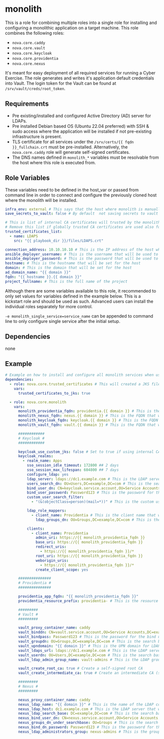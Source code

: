 # monolith

This is a role for combining multiple roles into a single role for installing and configuring a monolithic application on a target machine.
This role combines the following roles:

- `nova.core.caddy`
- `nova.core.vault`
- `nova.core.keycloak`
- `nova.core.providentia`
- `nova.core.nexus`

It's meant for easy deployment of all required services for running a Cyber Exercise. The role generates and writes it's application default credentials into Vault. The login token for the Vault can be found at `/srv/vault/creds/root_token`.

## Requirements

- Pre existing/installed and configured Active Directory (AD) server for LDAPs.
- Pre installed Debian based OS (Ubuntu 22.04 preferred) with SSH & sudo access where the application will be installed if not pre-existing infrastructure is present.
- TLS certificate for all services under the `/srv/certs/{{ fqdn }}_fullchain.crt` must be pre-installed. Alternatively, the `nova.core.caddy` role will generate self-signed certificates.
- The DNS names defined in `monolith_*` variables must be resolvable from the host where this role is executed from.

## Role Variables

These variables need to be defined in the host_var or passed from command line in order to connect and configure the previously cloned host where the monolith will be installed.

```yaml
infra_env: external # This says that the host where monolith is manually set up and not cloned by nova.core.machine_operations rol
save_secrets_to_vault: false # By default  not saving secrets to vault because we're setting it up in this run

# This is list of internal CA certificates will trusted by the monolith services for an example for LDAPS.
# Remove this list if globally trusted CA certificates are used also for LDAPs.
trusted_certificates_list:
  - name: LDAPS
    src: "{{ playbook_dir }}/files/LDAPS.crt"

connection_address: 10.10.10.10 # This is the IP address of the host where monolith will be installed
ansible_deployer_username: # This is the username that will be used to connect to the host
ansible_deployer_password: # This is the password that will be used to connect to the host
hostname: # This is the hostname that will be set for the host
domain: # This is the domain that will be set for the host
ad_domain_name: "{{ domain }}"
fqdn: "{{ hostname }}.{{ domain }}"
project_fullname: # This is the full name of the project
```

Although there are some variables available to this role, it recommended to only set values for variables defined in the example below. This is a kickstart role and should be used as such. Advanced users can install the individual roles separately for more control.

`-e monolith_single_service=service_name` can be appended to command line to only configure single service after the initial setup.

## Dependencies

none

## Example

```yaml
# Example on how to install and configure all monolith services when using LetsEncrypt (or other globally trusted CA) certificates
dependencies:
  - role: nova.core.trusted_certificates # This will created a JKS file from the trusted certificates.
    vars:
      trusted_certificates_to_jks: true

  - role: nova.core.monolith
    vars:
      monolith_providentia_fqdn: providentia.{{ domain }} # This is the FQDN that will be used for Providentia
      monolith_nexus_fqdn: nexus.{{ domain }} # This is the FQDN that will be used for Nexus
      monolith_keycloak_fqdn: keycloak.{{ domain }} # This is the FQDN that will be used for Keycloak
      monolith_vault_fqdn: vault.{{ domain }} # This is the FQDN that will be used for Vault

      ############
      # Keycloak #
      ############

      keycloak_use_custom_jks: false # Set to true if using internal CA that is not trusted by Keycloak by default
      keycloak_realms:
        - realm_name: Apps
          sso_session_idle_timeout: 172800 ## 2 days
          sso_session_max_lifespan: 604800 ## 7 days
          configure_ldap: yes
          ldap_server: ldaps://dc1.example.com # This is the LDAP server that will be used for Keycloak
          users_search_dn: OU=Users,DC=example,DC=com # This is the search base for users in LDAP
          bind_user_dn: CN=keycloak.service.account,OU=Service Accounts,DC=example,DC=com # This is the bind user for LDAP
          bind_user_password: Password123 # This is the password for the bind user
          custom_user_search_filter:
            - "(&(objectClass=person)(mail=*))" # This is the custom user search filter for LDAP that makes sure only users with email are imported

          ldap_role_mappers:
            - client_name: Providentia # This is the client name that will be used for LDAP role mapping
              ldap_groups_dn: OU=Groups,DC=example,DC=com # This is the search base for groups in LDAP

          clients:
            - client_name: Providentia
              admin_uri: https://{{ monolith_providentia_fqdn }}
              base_uri: https://{{ monolith_providentia_fqdn }}
              redirect_uris:
                - https://{{ monolith_providentia_fqdn }}/*
              root_uri: https://{{ monolith_providentia_fqdn }}
              weborigin_uris:
                - https://{{ monolith_providentia_fqdn }}/*
              create_client_scope: yes

      ###############
      # Providentia #
      ###############

      providentia_app_fqdn: "{{ monolith_providentia_fqdn }}"
      providentia_resource_prefix: providentia- # This is the resource prefix that will be used for Providentia, all LDAP groups must start with this prefix. For logging into Providentia, the user must be a member of a providentia-Admin group.

      #########
      # Vault #
      #########

      vault_proxy_container_name: caddy
      vault_binddn: CN=vault.service.account,OU=Service Accounts,DC=example,DC=com # This is the bind user for LDAP
      vault_bindpass: Password123 # This is the password for the bind user
      vault_groupdn: OU=Groups,DC=example,DC=com # This is the search base for groups in LDAP
      vault_upndomain: "{{ domain }}" # This is the UPN domain for LDAP
      vault_ldaps_url: ldaps://dc1.example.com # This is the LDAP server that will be used for Vault
      vault_userdn: OU=Users,DC=example,DC=com # This is the search base for users in LDAP
      vault_ldap_admin_group_name: vault-admins # This is the LDAP group that will have admin access to Vault

      vault_create_root_ca: true # Create a self-signed root CA
      vault_create_intermediate_ca: true # Create an intermediate CA (signed by the root CA)

      #########
      # Nexus #
      #########

      nexus_proxy_container_name: caddy
      nexus_ldap_name: "{{ domain }}" # This is the name of the LDAP configuration in Nexus
      nexus_ldap_host: dc1.example.com # This is the LDAP server that will be used for Nexus
      nexus_ldap_search_base: DC=example,DC=com # This is the search base for users in LDAP
      nexus_bind_user_dn: CN=nexus.service.account,OU=Service Accounts,DC=example,DC=com # This is the bind user for LDAP
      nexus_groups_dn_under_searchbase: OU=Groups # This is the search base for groups in LDAP under the nexus_ldap_search_base
      nexus_bind_dn_password: Password123 # This is the password for the bind user
      nexus_ldap_administrators_group: nexus-admins # This is the group that will be used for Nexus administrators
```
